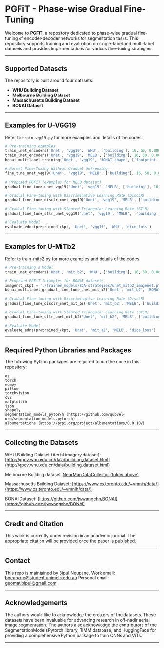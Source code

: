 # PGFiT - Phase-wise Gradual Fine-Tuning

Welcome to **PGFiT**, a repository dedicated to phase-wise gradual fine-tuning of encoder-decoder networks for segmentation tasks. This repository supports training and evaluation on single-label and multi-label datasets and provides implementations for various fine-tuning strategies.

---

## Supported Datasets

The repository is built around four datasets:
- **WHU Building Dataset**
- **Melbourne Building Dataset**
- **Massachusetts Building Dataset**
- **BONAI Dataset**

---


## Examples for U-VGG19
Refer to `train-vgg19.py` for more examples and details of the codes.


```python
# Pre-training examples
train_unet_encoders('Unet', 'vgg19', 'WHU', ['building'], 16, 50, 0.0001, 'Adam', 'dice_loss', 'Pretrained-')
train_unet_encoders('Unet', 'vgg19', 'MELB', ['building'], 16, 50, 0.0001, 'Adam', 'dice_loss', 'NoSDA-')
bonai_multilabel_training('Unet', 'vgg19', 'BONAI-shape', ['footprint', 'roof'], 8, 50, 0.0001, 'Adam', 'dice_loss', 'NoSDA-multilabel-')

# Normal Fine-Tuning Without Gradual Unfreezing
fine_tune_unet_vgg19('Unet', 'vgg19', 'MELB', ['building'], 16, 50, 0.00001, 'Adam', 'dice_loss', pretrained_ckpt, 'decoder')

# Proposed PGFiT (examples for MELB dataset)
gradual_fine_tune_unet_vgg19('Unet', 'vgg19', 'MELB', ['building'], 16, 100, 0.0001, 'Adam', 'dice_loss', pretrained_ckpt, 'LR4')

# Gradual Fine-tuning with Discriminative Learning Rate (DiscLR)
gradual_fine_tune_disclr_unet_vgg19('Unet', 'vgg19', 'MELB', ['building'], 16, 100, 0.0001, 'Adam', 'dice_loss', pretrained_ckpt, 'LR4')

# Gradual Fine-tuning with Slanted Triangular Learning Rate (STLR)
gradual_fine_tune_stlr_unet_vgg19('Unet', 'vgg19', 'MELB', ['building'], 16, 100, 0.0001, 'Adam', 'dice_loss', pretrained_ckpt, 'LR4')

# Evaluate Model
evaluate_edns(pretrained_ckpt, 'Unet', 'vgg19', 'WHU', 'dice_loss')
```
---


## Examples for U-MiTb2

Refer to train-mitb2.py for more examples and details of the codes.

```python
# Pre-training a Model
train_unet_encoders('Unet', 'mit_b2', 'WHU', ['building'], 16, 50, 0.0001, 'Adam', 'dice_loss', 'Pretrained-')

# Proposed PGFiT (examples for BONAI dataset)
imagenet_ckpt = "./trained_models/SDA-strategies/unet_mitb2_imagenet.pth"
bonai_multilabel_gradual_fine_tune_unet_mit_b2('Unet', 'mit_b2', 'BONAI-shape', ['footprint', 'roof'], 8, 50, 0.0001, 'Adam', 'dice_loss', imagenet_ckpt, 'multilabel')

# Gradual Fine-tuning with Discriminative Learning Rate (DiscLR)
gradual_fine_tune_disclr_unet_mit_b2('Unet', 'mit_b2', 'MELB', ['building'], 16, 50, 0.0001, 'Adam', 'dice_loss', pretrained_ckpt, 'LR4')

# Gradual Fine-tuning with Slanted Triangular Learning Rate (STLR)
gradual_fine_tune_stlr_unet_mit_b2('Unet', 'mit_b2', 'MELB', ['building'], 16, 100, 0.0001, 'Adam', 'dice_loss', pretrained_ckpt, 'LR4')

# Evaluate Model
evaluate_edns(pretrained_ckpt, 'Unet', 'mit_b2', 'MELB', 'dice_loss')
```

---

## Required Python Libraries and Packages

The following Python packages are required to run the code in this repository:

```
os
torch
numpy
pillow
torchvision
cv2
matplotlib
json
shapely
segmentation_models_pytorch (https://github.com/qubvel-org/segmentation_models.pytorch)
albumentations (https://pypi.org/project/albumentations/0.0.10/)
```

---

## Collecting the Datasets

WHU Building Dataset (Aerial imagery dataset): [http://gpcv.whu.edu.cn/data/building_dataset.html](http://gpcv.whu.edu.cn/data/building_dataset.html)

Melbourne Building dataset: [NearMapDataCollector (folder above)](https://github.com/bipulneupane/PGFiT-GradualFinetuning/tree/main/NearMapDataCollector)

Massachusetts Building Dataset: [https://www.cs.toronto.edu/~vmnih/data/](https://www.cs.toronto.edu/~vmnih/data/)

BONAI Dataset: [https://github.com/jwwangchn/BONAI](https://github.com/jwwangchn/BONAI)

---

## Credit and Citation

This work is currently under revision in an academic journal. The appropriate citation will be provided once the paper is published.

---

## Contact

This repo is maintained by Bipul Neupane.
Work email: bneupane@student.unimelb.edu.au
Personal email: geomat.bipul@gmail.com

---

## Acknowledgements

The authors would like to acknowledge the creators of the datasets. These datasets have been invaluable for advancing research in off-nadir aerial image segmentation. The authors also acknowledge the contributors of the SegmentationModelsPytorch library, TIMM database, and HuggingFace for providing a comprehensive Python package to train CNNs and ViTs.

---




